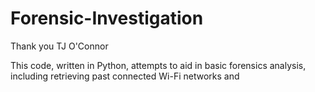 # Forensic-Investigation
Thank you TJ O'Connor

This code, written in Python, attempts to aid in basic forensics analysis, including retrieving past connected Wi-Fi networks and 
